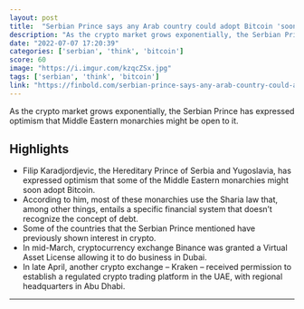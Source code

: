 ```yaml
---
layout: post
title:  "Serbian Prince says any Arab country could adopt Bitcoin 'sooner than we think'"
description: "As the crypto market grows exponentially, the Serbian Prince has expressed optimism that Middle Eastern monarchies might be open to it."
date: "2022-07-07 17:20:39"
categories: ['serbian', 'think', 'bitcoin']
score: 60
image: "https://i.imgur.com/kzqcZSx.jpg"
tags: ['serbian', 'think', 'bitcoin']
link: "https://finbold.com/serbian-prince-says-any-arab-country-could-adopt-bitcoin-sooner-than-we-think/"
---
```


As the crypto market grows exponentially, the Serbian Prince has expressed optimism that Middle Eastern monarchies might be open to it.

## Highlights

- Filip Karadjordjevic, the Hereditary Prince of Serbia and Yugoslavia, has expressed optimism that some of the Middle Eastern monarchies might soon adopt Bitcoin.
- According to him, most of these monarchies use the Sharia law that, among other things, entails a specific financial system that doesn’t recognize the concept of debt.
- Some of the countries that the Serbian Prince mentioned have previously shown interest in crypto.
- In mid-March, cryptocurrency exchange Binance was granted a Virtual Asset License allowing it to do business in Dubai.
- In late April, another crypto exchange – Kraken – received permission to establish a regulated crypto trading platform in the UAE, with regional headquarters in Abu Dhabi.

---
